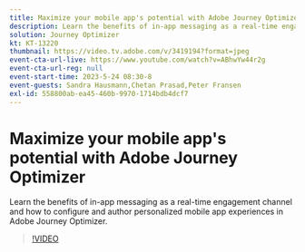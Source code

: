 ```yaml
---
title: Maximize your mobile app's potential with Adobe Journey Optimizer
description: Learn the benefits of in-app messaging as a real-time engagement channel and how to configure and author personalized mobile app experiences in Adobe Journey Optimizer.
solution: Journey Optimizer
kt: KT-13220
thumbnail: https://video.tv.adobe.com/v/3419194?format=jpeg
event-cta-url-live: https://www.youtube.com/watch?v=ABhwYw44r2g
event-cta-url-reg: null
event-start-time: 2023-5-24 08:30-8
event-guests: Sandra Hausmann,Chetan Prasad,Peter Fransen
exl-id: 558800ab-ea45-460b-9970-1714bdb4dcf7
---
```

# Maximize your mobile app's potential with Adobe Journey Optimizer

Learn the benefits of in-app messaging as a real-time engagement channel and how to configure and author personalized mobile app experiences in Adobe Journey Optimizer.

>[!VIDEO](https://video.tv.adobe.com/v/3419194/?quality=12&learn=on)

